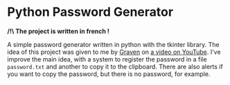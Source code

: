 # Python Password Generator
**__/!\\ The project is written in french !__**


A simple password generator written in python with the tkinter library. The idea of this project was given to me by [Graven](https://www.youtube.com/user/Gravenilvectuto) on [a video on YouTube](https://youtu.be/N4M4W7JPOL4). I've improve the main idea, with a system to register the password in a file `password.txt` and another to copy it to the clipboard. There are also alerts if you want to copy the password, but there is no password, for example.
